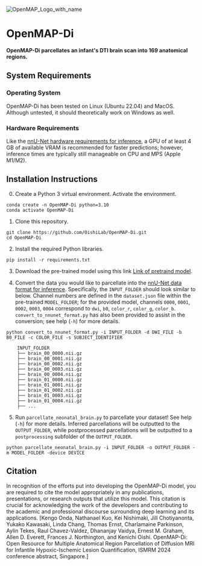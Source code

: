 ![OpenMAP_Logo_with_name](https://github.com/OishiLab/OpenMAP-T1/assets/64403395/9ce68146-eeb7-4ce0-bd49-73f1c7ded4d8)

# OpenMAP-Di
**OpenMAP-Di parcellates an infant's DTI brain scan into 169 anatomical regions.**

## System Requirements
### Operating System
OpenMAP-Di has been tested on Linux (Ubuntu 22.04) and MacOS. Although untested, it should theoretically work on Windows as well.
### Hardware Requirements
Like the [nnU-Net hardware requirements for inference](https://github.com/MIC-DKFZ/nnUNet/blob/master/documentation/installation_instructions.md#hardware-requirements-for-inference), a GPU of at least 4 GB of available VRAM is recommended for faster predictions; however, inference times are typically still manageable on CPU and MPS (Apple M1/M2).

## Installation Instructions
0. Create a Python 3 virtual environment. Activate the environment.
```
conda create -n OpenMAP-Di python=3.10
conda activate OpenMAP-Di
```

1. Clone this repository.
```
git clone https://github.com/OishiLab/OpenMAP-Di.git
cd OpenMAP-Di
```

2. Install the required Python libraries.
```
pip install -r requirements.txt
```

3. Download the pre-trained model using this link [Link of pretraind model](https://forms.office.com/Pages/ResponsePage.aspx?id=OPSkn-axO0eAP4b4rt8N7Iz6VabmlEBIhG4j3FiMk75UNkxFRk5IRkY3MjJaNU9POUZBNlNQRzUxVy4u).

4. Convert the data you would like to parcellate into the [nnU-Net data format for inference](https://github.com/MIC-DKFZ/nnUNet/blob/master/documentation/dataset_format_inference.md). Specifically, the `INPUT_FOLDER` should look similar to below. Channel numbers are defined in the `dataset.json` file within the pre-trained `MODEL_FOLDER`; for the provided model, channels `0000`, `0001`, `0002`, `0003`, `0004` correspond to `dwi`, `b0`, `color_r`, `color_g`, `color_b`. `convert_to_nnunet_format.py` has also been provided to assist in the conversion; see help (`-h`) for more details.
```
python convert_to_nnunet_format.py -i INPUT_FOLDER -d DWI_FILE -b B0_FILE -c COLOR_FILE -s SUBJECT_IDENTIFIER
```
        INPUT_FOLDER
        ├── brain_00_0000.nii.gz
        ├── brain_00_0001.nii.gz
        ├── brain_00_0002.nii.gz
        ├── brain_00_0003.nii.gz
        ├── brain_00_0004.nii.gz
        ├── brain_01_0000.nii.gz
        ├── brain_01_0001.nii.gz
        ├── brain_01_0002.nii.gz
        ├── brain_01_0003.nii.gz
        ├── brain_01_0004.nii.gz
        ├── ...

5. Run `parcellate_neonatal_brain.py` to parcellate your dataset! See help (`-h`) for more details. Inferred parcellations will be outputted to the `OUTPUT_FOLDER`, while postprocessed parcellations will be outputted to a `postprocessing` subfolder of the `OUTPUT_FOLDER`.
```
python parcellate_neonatal_brain.py -i INPUT_FOLDER -o OUTPUT_FOLDER -m MODEL_FOLDER -device DEVICE
```

## Citation
In recognition of the efforts put into developing the OpenMAP-Di model, you are required to cite the model appropriately in any publications, presentations, or research outputs that utilize this model. This citation is crucial for acknowledging the work of the developers and contributing to the academic and professional discourse surrounding deep learning and its applications.
[Kengo Onda, Nathanael Kuo, Kei Nishimaki, Jill Chotiyanonta, Yukako Kawasaki, Linda Chang, Thomas Ernst, Charlamaine Parkinson, Aylin Tekes, Raul Chavez-Valdez, Dhananjay Vaidya, Ernest M. Graham, Allen D. Everett, Frances J. Northington, and Kenichi Oishi. OpenMAP-Di: Open Resource for Multiple Anatomical Region Parcellation of Diffusion MRI for Infantile Hypoxic-Ischemic Lesion Quantification, ISMRM 2024 conference abstract, Singapore.]
```
```